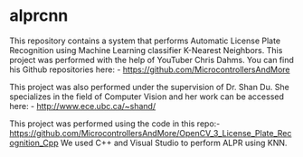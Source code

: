 # alprcnn
This repository contains a system that performs Automatic License Plate Recognition using Machine Learning classifier K-Nearest Neighbors. This project was performed with the help of YouTuber Chris Dahms.  You can find his Github repositories here: - https://github.com/MicrocontrollersAndMore

This project was also performed under the supervision of Dr. Shan Du. She specializes in the field of Computer Vision and her work can be accessed here: - http://www.ece.ubc.ca/~shand/

This project was performed using the code in this repo:- https://github.com/MicrocontrollersAndMore/OpenCV_3_License_Plate_Recognition_Cpp
 We used C++ and Visual Studio to perform ALPR using KNN.
